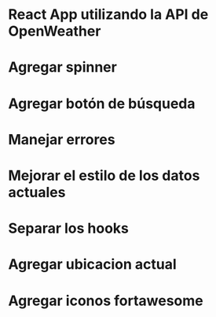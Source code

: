 # React App utilizando la API de OpenWeather

# Agregar spinner
# Agregar botón de búsqueda
# Manejar errores
# Mejorar el estilo de los datos actuales
# Separar los hooks
# Agregar ubicacion actual
# Agregar iconos fortawesome
